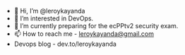 - 👋 Hi, I’m @leroykayanda
- 👀 I’m interested in DevOps.
- 🌱 I’m currently preparing for the ecPPtv2 security exam.
- 📫 How to reach me - leroykayanda@gmail.com
- Devops blog - dev.to/leroykayanda

<!---

--->
